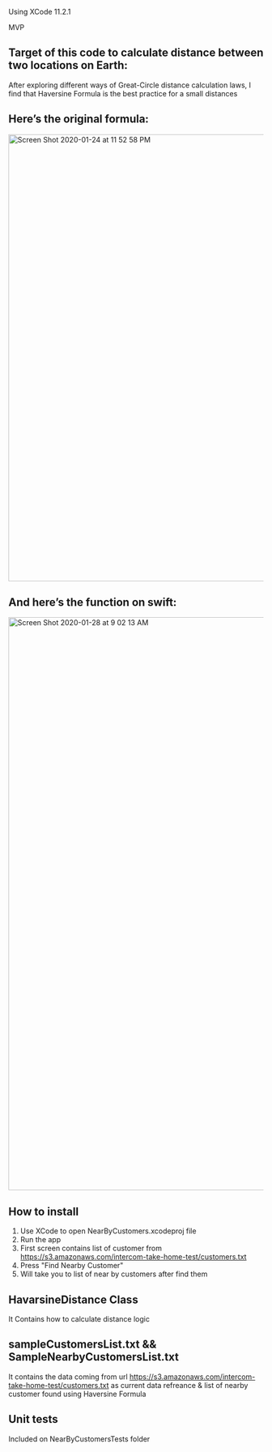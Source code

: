 Using XCode 11.2.1

MVP

## Target of this code to calculate distance between two locations on Earth:

After exploring different ways of Great-Circle distance calculation laws, I find that Haversine Formula is the best practice for a small distances

## Here’s the original formula:
<img width="883" alt="Screen Shot 2020-01-24 at 11 52 58 PM" src="https://user-images.githubusercontent.com/10711043/73242770-89c93000-41ae-11ea-9e26-d6ffd954d371.png">

## And here’s the function on swift:
<img width="1132" alt="Screen Shot 2020-01-28 at 9 02 13 AM" src="https://user-images.githubusercontent.com/10711043/73242795-98afe280-41ae-11ea-9895-aab485f34347.png">

## How to install

1) Use XCode to open NearByCustomers.xcodeproj file
2) Run the app
3) First screen contains list of customer from https://s3.amazonaws.com/intercom-take-home-test/customers.txt
4) Press "Find Nearby Customer"
5) Will take you to list of near by customers after find them

## HavarsineDistance Class

It Contains how to calculate distance logic

## sampleCustomersList.txt && SampleNearbyCustomersList.txt

It contains the data coming from url https://s3.amazonaws.com/intercom-take-home-test/customers.txt as current data refreance & list of nearby customer found using Haversine Formula

## Unit tests

Included on NearByCustomersTests folder
